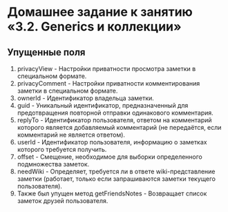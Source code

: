 # Домашнее задание к занятию «3.2. Generics и коллекции»

## Упущенные поля

1. privacyView - Настройки приватности просмотра заметки в специальном формате.
1. privacyComment - Настройки приватности комментирования заметки в специальном формате.
1. ownerId - Идентификатор владельца заметки.
1. guid - Уникальный идентификатор, предназначенный для предотвращения повторной отправки одинакового комментария.
1. replyTo - Идентификатор пользователя, ответом на комментарий которого является добавляемый комментарий (не передаётся, если комментарий не является ответом).
1. userId - Идентификатор пользователя, информацию о заметках которого требуется получить.
1. offset - Смещение, необходимое для выборки определенного подмножества заметок.
1. needWiki - Определяет, требуется ли в ответе wiki-представление заметки (работает, только если запрашиваются заметки текущего пользователя).
1. Также был упущен метод getFriendsNotes - Возвращает список заметок друзей пользователя.


